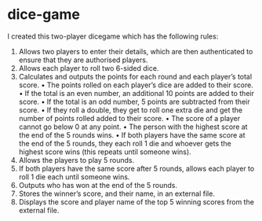 # dice-game
I created this two-player dicegame which has the following rules:
  1. Allows two players to enter their details, which are then authenticated to ensure that they are authorised players.
  2. Allows each player to roll two 6-sided dice.
  3. Calculates and outputs the points for each round and each player’s total score.
    • The points rolled on each player’s dice are added to their score.
    • If the total is an even number, an additional 10 points are added to their score.
    • If the total is an odd number, 5 points are subtracted from their score.
    • If they roll a double, they get to roll one extra die and get the number of points rolled added to their score.
    • The score of a player cannot go below 0 at any point.
    • The person with the highest score at the end of the 5 rounds wins.
    • If both players have the same score at the end of the 5 rounds, they each roll 1 die and whoever gets the highest score wins (this repeats until someone wins).
  4. Allows the players to play 5 rounds.
  5. If both players have the same score after 5 rounds, allows each player to roll 1 die each until someone wins.
  6. Outputs who has won at the end of the 5 rounds.
  7. Stores the winner’s score, and their name, in an external file.
  8. Displays the score and player name of the top 5 winning scores from the external file.
